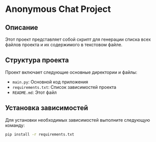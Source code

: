 # Anonymous Chat Project

## Описание

Этот проект представляет собой скрипт для генерации списка всех файлов проекта и их содержимого в текстовом файле.

## Структура проекта

Проект включает следующие основные директории и файлы:

- `main.py`: Основной код приложения
- `requirements.txt`: Список зависимостей проекта
- `README.md`: Этот файл

## Установка зависимостей

Для установки необходимых зависимостей выполните следующую команду:

```bash
pip install -r requirements.txt

